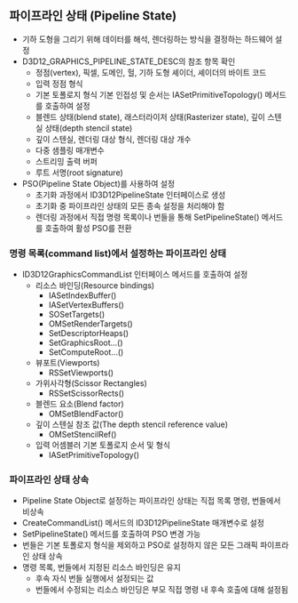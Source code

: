 ## 파이프라인 상태 (Pipeline State)
- 기하 도형을 그리기 위해 데이터를 해석, 렌더링하는 방식을 결정하는 하드웨어 설정
- D3D12_GRAPHICS_PIPELINE_STATE_DESC의 참조 항목 확인
  - 정점(vertex), 픽셀, 도메인, 헐, 기하 도형 셰이더, 셰이더의 바이트 코드 
  - 입력 정점 형식
  - 기본 토폴로지 형식 기본 인접성 및 순서는 IASetPrimitiveTopology() 메서드를 호출하여 설정
  - 블렌드 상태(blend state), 래스터라이저 상태(Rasterizer state), 깊이 스텐실 상태(depth stencil state)
  - 깊이 스텐실, 렌더링 대상 형식, 렌더링 대상 개수
  - 다중 샘플링 매개변수
  - 스트리밍 출력 버퍼
  - 루트 서명(root signature)
- PSO(Pipeline State Object)를 사용하여 설정
  - 초기화 과정에서 ID3D12PipelineState 인터페이스로 생성
  - 초기화 중 파이프라인 상태의 모든 종속 설정을 처리해야 함
  - 렌더링 과정에서 직접 명령 목록이나 번들을 통해 SetPipelineState() 메서드를 호출하여 활성 PSO를 전환

### 명령 목록(command list)에서 설정하는 파이프라인 상태
- ID3D12GraphicsCommandList 인터페이스 메서드를 호출하여 설정
    - 리소스 바인딩(Resource bindings)
      - IASetIndexBuffer()
      - IASetVertexBuffers()
      - SOSetTargets()
      - OMSetRenderTargets()
      - SetDescriptorHeaps()
      - SetGraphicsRoot...()
      - SetComputeRoot...()
    - 뷰포트(Viewports)
      - RSSetViewports()
    - 가위사각형(Scissor Rectangles)
      - RSSetScissorRects()
    - 블렌드 요소(Blend factor)
      - OMSetBlendFactor()
    - 깊이 스텐실 참조 값(The depth stencil reference value)
      - OMSetStencilRef()
    - 입력 어셈블러 기본 토폴로지 순서 및 형식
      - IASetPrimitiveTopology()

### 파이프라인 상태 상속
- Pipeline State Object로 설정하는 파이프라인 상태는 직접 목록 명령, 번들에서 비상속
- CreateCommandList() 메서드의 ID3D12PipelineState 매개변수로 설정
- SetPipelineState() 메서드를 호출하여 PSO 변경 가능
- 번들은 기본 토폴로지 형식을 제외하고 PSO로 설정하지 않은 모든 그래픽 파이프라인 상태 상속
- 명령 목록, 번들에서 지정된 리소스 바인딩은 유지
  - 후속 자식 번들 실행에서 설정되는 값
  - 번들에서 수정되는 리소스 바인딩은 부모 직접 명령 내 후속 호출에 대해 설정됨
